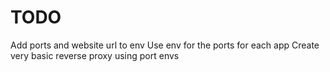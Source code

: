 # TODO
Add ports and website url to env
Use env for the ports for each app
Create very basic reverse proxy using port envs
